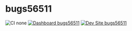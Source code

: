 # bugs56511

![CI none](https://img.shields.io/badge/ci-none-orange.svg)
[![Dashboard bugs56511](https://img.shields.io/badge/dashboard-bugs56511-yellow.svg)](https://dashboard.pantheon.io/sites/0045e217-494f-4d27-ba43-9d357e637462#dev/code)
[![Dev Site bugs56511](https://img.shields.io/badge/site-bugs56511-blue.svg)](http://dev-bugs56511.pantheonsite.io/)